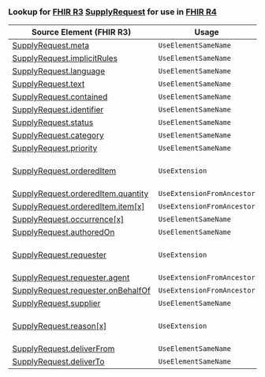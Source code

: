 ### Lookup for [FHIR R3](https://hl7.org/fhir/STU3/) [SupplyRequest](https://hl7.org/fhir/STU3/SupplyRequest.html) for use in [FHIR R4](https://hl7.org/fhir/R4/)

| Source Element (FHIR R3) | Usage | Target |
| -------------- | ----- | ------ |
| [SupplyRequest.meta](https://hl7.org/fhir/STU3/SupplyRequest.html#resource) | `UseElementSameName` | [SupplyRequest.meta](https://hl7.org/fhir/R4/SupplyRequest.html#resource) |
| [SupplyRequest.implicitRules](https://hl7.org/fhir/STU3/SupplyRequest.html#resource) | `UseElementSameName` | [SupplyRequest.implicitRules](https://hl7.org/fhir/R4/SupplyRequest.html#resource) |
| [SupplyRequest.language](https://hl7.org/fhir/STU3/SupplyRequest.html#resource) | `UseElementSameName` | [SupplyRequest.language](https://hl7.org/fhir/R4/SupplyRequest.html#resource) |
| [SupplyRequest.text](https://hl7.org/fhir/STU3/SupplyRequest.html#resource) | `UseElementSameName` | [SupplyRequest.text](https://hl7.org/fhir/R4/SupplyRequest.html#resource) |
| [SupplyRequest.contained](https://hl7.org/fhir/STU3/SupplyRequest.html#resource) | `UseElementSameName` | [SupplyRequest.contained](https://hl7.org/fhir/R4/SupplyRequest.html#resource) |
| [SupplyRequest.identifier](https://hl7.org/fhir/STU3/SupplyRequest.html#resource) | `UseElementSameName` | [SupplyRequest.identifier](https://hl7.org/fhir/R4/SupplyRequest.html#resource) |
| [SupplyRequest.status](https://hl7.org/fhir/STU3/SupplyRequest.html#resource) | `UseElementSameName` | [SupplyRequest.status](https://hl7.org/fhir/R4/SupplyRequest.html#resource) |
| [SupplyRequest.category](https://hl7.org/fhir/STU3/SupplyRequest.html#resource) | `UseElementSameName` | [SupplyRequest.category](https://hl7.org/fhir/R4/SupplyRequest.html#resource) |
| [SupplyRequest.priority](https://hl7.org/fhir/STU3/SupplyRequest.html#resource) | `UseElementSameName` | [SupplyRequest.priority](https://hl7.org/fhir/R4/SupplyRequest.html#resource) |
| [SupplyRequest.orderedItem](https://hl7.org/fhir/STU3/SupplyRequest.html#resource) | `UseExtension` | [http://hl7.org/fhir/3.0/StructureDefinition/extension-SupplyRequest.orderedItem](StructureDefinition-ext-R3-SupplyRequest.orderedItem.html) |
| [SupplyRequest.orderedItem.quantity](https://hl7.org/fhir/STU3/SupplyRequest.html#resource) | `UseExtensionFromAncestor` | - |
| [SupplyRequest.orderedItem.item[x]](https://hl7.org/fhir/STU3/SupplyRequest.html#resource) | `UseExtensionFromAncestor` | - |
| [SupplyRequest.occurrence[x]](https://hl7.org/fhir/STU3/SupplyRequest.html#resource) | `UseElementSameName` | [SupplyRequest.occurrence[x]](https://hl7.org/fhir/R4/SupplyRequest.html#resource) |
| [SupplyRequest.authoredOn](https://hl7.org/fhir/STU3/SupplyRequest.html#resource) | `UseElementSameName` | [SupplyRequest.authoredOn](https://hl7.org/fhir/R4/SupplyRequest.html#resource) |
| [SupplyRequest.requester](https://hl7.org/fhir/STU3/SupplyRequest.html#resource) | `UseExtension` | [http://hl7.org/fhir/3.0/StructureDefinition/extension-SupplyRequest.requester](StructureDefinition-ext-R3-SupplyRequest.requester.html) |
| [SupplyRequest.requester.agent](https://hl7.org/fhir/STU3/SupplyRequest.html#resource) | `UseExtensionFromAncestor` | - |
| [SupplyRequest.requester.onBehalfOf](https://hl7.org/fhir/STU3/SupplyRequest.html#resource) | `UseExtensionFromAncestor` | - |
| [SupplyRequest.supplier](https://hl7.org/fhir/STU3/SupplyRequest.html#resource) | `UseElementSameName` | [SupplyRequest.supplier](https://hl7.org/fhir/R4/SupplyRequest.html#resource) |
| [SupplyRequest.reason[x]](https://hl7.org/fhir/STU3/SupplyRequest.html#resource) | `UseExtension` | [http://hl7.org/fhir/3.0/StructureDefinition/extension-SupplyRequest.reason](StructureDefinition-ext-R3-SupplyRequest.reason.html) |
| [SupplyRequest.deliverFrom](https://hl7.org/fhir/STU3/SupplyRequest.html#resource) | `UseElementSameName` | [SupplyRequest.deliverFrom](https://hl7.org/fhir/R4/SupplyRequest.html#resource) |
| [SupplyRequest.deliverTo](https://hl7.org/fhir/STU3/SupplyRequest.html#resource) | `UseElementSameName` | [SupplyRequest.deliverTo](https://hl7.org/fhir/R4/SupplyRequest.html#resource) |
